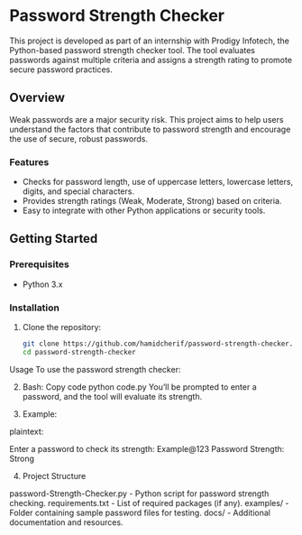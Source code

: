 # Password Strength Checker

This project is developed as part of an internship with Prodigy Infotech, the Python-based password strength checker tool. The tool evaluates passwords against multiple criteria and assigns a strength rating to promote secure password practices.

## Overview

Weak passwords are a major security risk. This project aims to help users understand the factors that contribute to password strength and encourage the use of secure, robust passwords. 

### Features
- Checks for password length, use of uppercase letters, lowercase letters, digits, and special characters.
- Provides strength ratings (Weak, Moderate, Strong) based on criteria.
- Easy to integrate with other Python applications or security tools.

## Getting Started

### Prerequisites
- Python 3.x

### Installation

1. Clone the repository:
   ```bash
   git clone https://github.com/hamidcherif/password-strength-checker.git
   cd password-strength-checker

Usage
To use the password strength checker:

2. Bash:
    Copy code
    python code.py
You’ll be prompted to enter a password, and the tool will evaluate its strength.

3. Example:

plaintext:

Enter a password to check its strength: Example@123
Password Strength: Strong

4. Project Structure

password-Strength-Checker.py - Python script for password strength checking.
requirements.txt - List of required packages (if any).
examples/ - Folder containing sample password files for testing.
docs/ - Additional documentation and resources.
